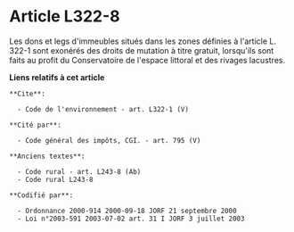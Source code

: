 # Article L322-8

Les dons et legs d'immeubles situés dans les zones définies à l'article L. 322-1 sont exonérés des droits de mutation à titre
gratuit, lorsqu'ils sont faits au profit du Conservatoire de l'espace littoral et des rivages lacustres.

**Liens relatifs à cet article**

	**Cite**:

	  - Code de l'environnement - art. L322-1 (V)

	**Cité par**:

	  - Code général des impôts, CGI. - art. 795 (V)

	**Anciens textes**:

	  - Code rural - art. L243-8 (Ab)
	  - Code rural L243-8

	**Codifié par**:

	  - Ordonnance 2000-914 2000-09-18 JORF 21 septembre 2000
	  - Loi n°2003-591 2003-07-02 art. 31 I JORF 3 juillet 2003
